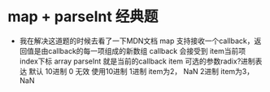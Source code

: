 # map + parseInt 经典题

- 我在解决这道题的时候去看了一下MDN文档
    map 支持接收一个callback，返回值是由callback的每一项组成的新数组
    callback 会接受到 item当前项 index下标 array
    parseInt 就是当前的callback item 可选的参数radix?进制表达
    默认 10进制
    0 无效 使用10进制
    1进制 item为2， NaN
    2进制 item为3， NaN
